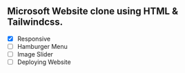 ## Microsoft Website clone using HTML & Tailwindcss.

- [x] Responsive
- [ ] Hamburger Menu
- [ ] Image Slider
- [ ] Deploying Website

